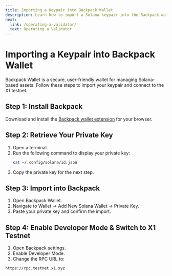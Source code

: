 ```yaml
---
title: Importing a Keypair into Backpack Wallet
description: Learn how to import a Solana keypair into the Backpack wallet and connect to the X1 testnet.
next:
  link: /operating-a-validator/
  text: Operating a Validator
---
```


# Importing a Keypair into Backpack Wallet

Backpack Wallet is a secure, user-friendly wallet for managing Solana-based assets. Follow these steps to import your keypair and connect to the X1 testnet.

## Step 1: Install Backpack

Download and install the [Backpack wallet extension](https://www.backpack.app/) for your browser.

## Step 2: Retrieve Your Private Key

1. Open a terminal.
2. Run the following command to display your private key:
   ```sh
   cat ~/.config/solana/id.json
   ```
3. Copy the private key for the next step.

## Step 3: Import into Backpack

1. Open Backpack Wallet.
2. Navigate to Wallet → Add New Solana Wallet → Private Key.
3. Paste your private key and confirm the import.

## Step 4: Enable Developer Mode & Switch to X1 Testnet

1. Open Backpack settings.
2. Enable Developer Mode.
3. Change the RPC URL to:

```sh
https://rpc.testnet.x1.xyz
```
